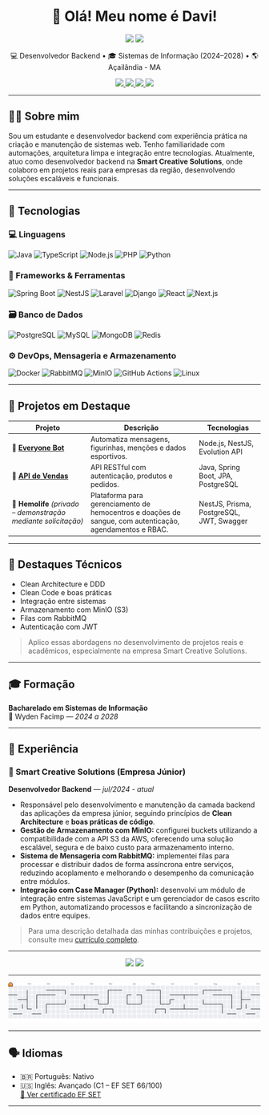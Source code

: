 <h1 align="center">👋 Olá! Meu nome é Davi!</h1>

<p align="center">
  <a href="./README.md"><img src="https://img.shields.io/badge/Currently%20in-Português-green?style=for-the-badge"></a>
  <a href="./README.en.md"><img src="https://img.shields.io/badge/Read%20in-English-blue?style=for-the-badge"></a>
</p>

<p align="center">
  💻 Desenvolvedor Backend • 🎓 Sistemas de Informação (2024–2028) • 🌎 Açailândia - MA
</p>

<p align="center">
  <a href="mailto:davisamarciel@gmail.com">
    <img src="https://img.shields.io/badge/Email-davisamarciel@gmail.com-D14836?style=for-the-badge&logo=gmail&logoColor=white" />
  </a>
  <a href="https://linkedin.com/in/davi-sá-marciel-0a23622bb">
    <img src="https://img.shields.io/badge/LinkedIn-Perfil-0A66C2?style=for-the-badge&logo=linkedin&logoColor=white" />
  </a>
  <a href="https://github.com/davismarciel">
    <img src="https://img.shields.io/badge/GitHub-davismarciel-181717?style=for-the-badge&logo=github&logoColor=white" />
  </a>
  <a href="https://docs.google.com/document/d/18A1cl3Dnk2_IKZhdY527Y4IG21IrxCbQLXh9ebo2VXE/export?format=pdf" target="_blank">
    <img src="https://img.shields.io/badge/Baixar%20Currículo-PDF-red?style=for-the-badge&logo=adobeacrobatreader&logoColor=white" />
  </a>
</p>

---

## 🧑‍💻 Sobre mim

Sou um estudante e desenvolvedor backend com experiência prática na criação e manutenção de sistemas web. Tenho familiaridade com automações, arquitetura limpa e integração entre tecnologias. Atualmente, atuo como desenvolvedor backend na **Smart Creative Solutions**, onde colaboro em projetos reais para empresas da região, desenvolvendo soluções escaláveis e funcionais.

---

## 🚀 Tecnologias

### 💻 Linguagens

![Java](https://img.shields.io/badge/Java-007396?style=for-the-badge&logo=java&logoColor=white)
![TypeScript](https://img.shields.io/badge/TypeScript-3178C6?style=for-the-badge&logo=typescript&logoColor=white)
![Node.js](https://img.shields.io/badge/Node.js-339933?style=for-the-badge&logo=node.js&logoColor=white)
![PHP](https://img.shields.io/badge/PHP-777BB4?style=for-the-badge&logo=php&logoColor=white)
![Python](https://img.shields.io/badge/Python-3776AB?style=for-the-badge&logo=python&logoColor=white)

### 🧰 Frameworks & Ferramentas

![Spring Boot](https://img.shields.io/badge/Spring_Boot-6DB33F?style=for-the-badge&logo=spring-boot&logoColor=white)
![NestJS](https://img.shields.io/badge/NestJS-E0234E?style=for-the-badge&logo=nestjs&logoColor=white)
![Laravel](https://img.shields.io/badge/Laravel-FF2D20?style=for-the-badge&logo=laravel&logoColor=white)
![Django](https://img.shields.io/badge/Django-092E20?style=for-the-badge&logo=django&logoColor=white)
![React](https://img.shields.io/badge/React-20232A?style=for-the-badge&logo=react&logoColor=61DAFB)
![Next.js](https://img.shields.io/badge/Next.js-000?style=for-the-badge&logo=nextdotjs&logoColor=white)

### 🗃️ Banco de Dados

![PostgreSQL](https://img.shields.io/badge/PostgreSQL-336791?style=for-the-badge&logo=postgresql&logoColor=white)
![MySQL](https://img.shields.io/badge/MySQL-00758F?style=for-the-badge&logo=mysql&logoColor=white)
![MongoDB](https://img.shields.io/badge/MongoDB-47A248?style=for-the-badge&logo=mongodb&logoColor=white)
![Redis](https://img.shields.io/badge/Redis-DC382D?style=for-the-badge&logo=redis&logoColor=white)

### ⚙️ DevOps, Mensageria e Armazenamento

![Docker](https://img.shields.io/badge/Docker-2496ED?style=for-the-badge&logo=docker&logoColor=white)
![RabbitMQ](https://img.shields.io/badge/RabbitMQ-FF6600?style=for-the-badge&logo=rabbitmq&logoColor=white)
![MinIO](https://img.shields.io/badge/MinIO-C60000?style=for-the-badge&logo=min.io&logoColor=white)
![GitHub Actions](https://img.shields.io/badge/GitHub%20Actions-2088FF?style=for-the-badge&logo=githubactions&logoColor=white)
![Linux](https://img.shields.io/badge/Linux-FCC624?style=for-the-badge&logo=linux&logoColor=black)

---

## 📂 Projetos em Destaque

| Projeto                                                                      | Descrição                                                                                                | Tecnologias                              |
| ---------------------------------------------------------------------------- | -------------------------------------------------------------------------------------------------------- | ---------------------------------------- |
| 🔹 [**Everyone Bot**](https://github.com/davismarciel/whatsapp-everyone-bot) | Automatiza mensagens, figurinhas, menções e dados esportivos.                                            | Node.js, NestJS, Evolution API           |
| 🔹 [**API de Vendas**](https://github.com/davismarciel/sales-api-java)       | API RESTful com autenticação, produtos e pedidos.                                                        | Java, Spring Boot, JPA, PostgreSQL       |
| 🔹 **Hemolife** *(privado – demonstração mediante solicitação)*              | Plataforma para gerenciamento de hemocentros e doações de sangue, com autenticação, agendamentos e RBAC. | NestJS, Prisma, PostgreSQL, JWT, Swagger |

---

## 🧠 Destaques Técnicos

- Clean Architecture e DDD
- Clean Code e boas práticas
- Integração entre sistemas
- Armazenamento com MinIO (S3)
- Filas com RabbitMQ
- Autenticação com JWT

> Aplico essas abordagens no desenvolvimento de projetos reais e acadêmicos, especialmente na empresa Smart Creative Solutions.

---

## 🎓 Formação

**Bacharelado em Sistemas de Informação**  
📍 Wyden Facimp — _2024 a 2028_

---

## 🏢 Experiência

### 💼 Smart Creative Solutions (Empresa Júnior)

**Desenvolvedor Backend** — _jul/2024 - atual_

- Responsável pelo desenvolvimento e manutenção da camada backend das aplicações da empresa júnior, seguindo princípios de **Clean Architecture** e **boas práticas de código**.
- **Gestão de Armazenamento com MinIO:** configurei buckets utilizando a compatibilidade com a API S3 da AWS, oferecendo uma solução escalável, segura e de baixo custo para armazenamento interno.
- **Sistema de Mensageria com RabbitMQ:** implementei filas para processar e distribuir dados de forma assíncrona entre serviços, reduzindo acoplamento e melhorando o desempenho da comunicação entre módulos.
- **Integração com Case Manager (Python):** desenvolvi um módulo de integração entre sistemas JavaScript e um gerenciador de casos escrito em Python, automatizando processos e facilitando a sincronização de dados entre equipes.

> Para uma descrição detalhada das minhas contribuições e projetos, consulte meu [currículo completo](https://docs.google.com/document/d/18A1cl3Dnk2_IKZhdY527Y4IG21IrxCbQLXh9ebo2VXE/export?format=pdf).

---

<div align="center">
  <img src="https://streak-stats.demolab.com?user=davismarciel&theme=dracula&hide_border=false" height="150" />
  <img src="https://github-profile-trophy.vercel.app/?username=davismarciel&theme=dracula&row=1&no-frame=true&margin-w=8" height="150" />
</div>

---

<picture>
  <source media="(prefers-color-scheme: dark)" srcset="https://raw.githubusercontent.com/davismarciel/davismarciel/output/pacman-contribution-graph-dark.svg">
  <source media="(prefers-color-scheme: light)" srcset="https://raw.githubusercontent.com/davismarciel/davismarciel/output/pacman-contribution-graph.svg">
  <img alt="pacman contribution graph" src="https://raw.githubusercontent.com/davismarciel/davismarciel/output/pacman-contribution-graph.svg">
</picture>

---

## 🗣️ Idiomas

- 🇧🇷 Português: Nativo
- 🇺🇸 Inglês: Avançado (C1 – EF SET 66/100)  
  [📄 Ver certificado EF SET](https://cert.efset.org/BQGrah)

---
